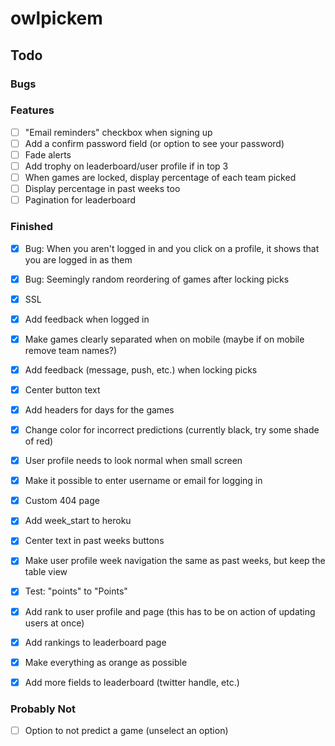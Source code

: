 # owlpickem
 
 ## Todo
  ### Bugs
  
  ### Features
  - [ ] "Email reminders" checkbox when signing up
  - [ ] Add a confirm password field (or option to see your password)
  - [ ] Fade alerts
  - [ ] Add trophy on leaderboard/user profile if in top 3
  - [ ] When games are locked, display percentage of each team picked
  - [ ] Display percentage in past weeks too
  - [ ] Pagination for leaderboard

  ### Finished
  - [x] Bug: When you aren't logged in and you click on a profile, it shows that you are logged in as them
  - [x] Bug: Seemingly random reordering of games after locking picks
  - [x] SSL
  - [x] Add feedback when logged in
  - [x] Make games clearly separated when on mobile (maybe if on mobile remove team names?)
  - [x] Add feedback (message, push, etc.) when locking picks
  - [x] Center button text
  - [x] Add headers for days for the games
  - [x] Change color for incorrect predictions (currently black, try some shade of red)
  - [x] User profile needs to look normal when small screen
  - [x] Make it possible to enter username or email for logging in
  - [x] Custom 404 page
  - [x] Add week_start to heroku
  - [x] Center text in past weeks buttons
  - [x] Make user profile week navigation the same as past weeks, but keep the table view
  - [x] Test: "points" to "Points"
  - [x] Add rank to user profile and page (this has to be on action of updating users at once)
  - [x] Add rankings to leaderboard page
  - [x] Make everything as orange as possible
  - [x] Add more fields to leaderboard (twitter handle, etc.)


  ### Probably Not
  - [ ] Option to not predict a game (unselect an option)
